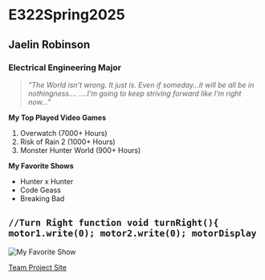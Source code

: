 # E322Spring2025 
## Jaelin Robinson
### Electrical Engineering Major

> *"The World isn’t wrong. It just is.
> Even if someday…it will be all be in nothingness….
> ….I’m going to keep striving forward like I’m right now..."*


**My Top Played Video Games**
1. Overwatch (7000+ Hours)
2. Risk of Rain 2 (1000+ Hours)
3. Monster Hunter World (900+ Hours)

**My Favorite Shows**
- Hunter x Hunter
- Code Geass
- Breaking Bad

`//Turn Right function
void turnRight(){
motor1.write(0);
motor2.write(0);
motorDisplay`
---

![My Favorite Show](https://imgs.search.brave.com/NcbgoCdzADB1Ud44hXBXMv1romuAPBC2xl5IBmawRO8/rs:fit:860:0:0:0/g:ce/aHR0cHM6Ly9zdGF0/aWMxLnNyY2RuLmNv/bS93b3JkcHJlc3Mv/d3AtY29udGVudC91/cGxvYWRzLzIwMjQv/MDQvaHVudGVyLXgt/aHVudGVyLTIwMTEu/anBn)

[Team Project Site](https://sites.google.com/view/jr-e322spring2025/home)

